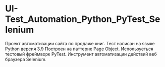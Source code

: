 # UI-Test_Automation_Python_PyTest_Selenium

Проект автоматизации сайта по продаже книг. Тест написан на языке Python версия 3.9 Построен на паттерне Page Object. Используеться тестовый фреймворк PyTest. Инструмент автоматизации действий веб браузера Selenium.
